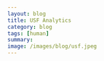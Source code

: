 ```yaml
---
layout: blog
title: USF Analytics
category: blog
tags: [human]  
summary: 
image: /images/blog/usf.jpeg
---
```

